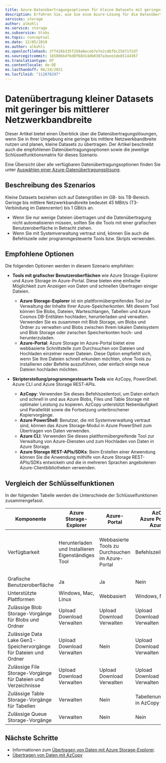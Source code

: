 ```yaml
---
title: Azure-Datenübertragungsoptionen für kleine Datasets mit geringer bis mittlerer Netzwerkbandbreite | Microsoft-Dokumentation
description: Erfahren Sie, wie Sie eine Azure-Lösung für die Datenübertragung auswählen, wenn Sie eine geringe bis mittlere Netzwerkbandbreite in Ihrer Umgebung nutzen und planen, kleine Datasets zu übertragen.
services: storage
author: alkohli
ms.service: storage
ms.subservice: blobs
ms.topic: conceptual
ms.date: 12/05/2018
ms.author: alkohli
ms.openlocfilehash: 2ff426b335f250a0eceb7efe2cdbf6c25671f2d7
ms.sourcegitcommit: 16580bb4fbd8f68d14db0387a3eee1de85144367
ms.translationtype: HT
ms.contentlocale: de-DE
ms.lasthandoff: 06/24/2021
ms.locfileid: "112676297"
---
```

# <a name="data-transfer-for-small-datasets-with-low-to-moderate-network-bandwidth"></a>Datenübertragung kleiner Datasets mit geringer bis mittlerer Netzwerkbandbreite
 
Dieser Artikel bietet einen Überblick über die Datenübertragungslösungen, wenn Sie in Ihrer Umgebung eine geringe bis mittlere Netzwerkbandbreite nutzen und planen, kleine Datasets zu übertragen. Der Artikel beschreibt auch die empfohlenen Datenübertragungsoptionen sowie die jeweilige Schlüsselfunktionsmatrix für dieses Szenario.

Eine Übersicht über alle verfügbaren Datenübertragungsoptionen finden Sie unter [Auswählen einer Azure-Datenübertragungslösung](storage-choose-data-transfer-solution.md).

## <a name="scenario-description"></a>Beschreibung des Szenarios

Kleine Datasets beziehen sich auf Datengrößen im GB- bis TB-Bereich. Geringe bis mittlere Netzwerkbandbreite bedeutet 45 MBit/s (T3-Verbindung im Datencenter) bis 1 GBit/s an.

- Wenn Sie nur wenige Dateien übertragen und die Datenübertragung nicht automatisieren müssen, sollten Sie die Tools mit einer grafischen Benutzeroberfläche in Betracht ziehen.
- Wenn Sie mit Systemverwaltung vertraut sind, können Sie auch die Befehlszeile oder programmgesteuerte Tools bzw. Skripts verwenden.

## <a name="recommended-options"></a>Empfohlene Optionen

Die folgenden Optionen werden in diesem Szenario empfohlen:

- **Tools mit grafischer Benutzeroberflächen** wie Azure Storage-Explorer und Azure Storage im Azure-Portal. Diese bieten eine einfache Möglichkeit zum Anzeigen von Daten und schnellen Übertragen einiger Dateien.

    - **Azure Storage-Explorer** ist ein plattformübergreifendes Tool zur Verwaltung der Inhalte Ihrer Azure-Speicherkonten. Mit diesem Tool können Sie Blobs, Dateien, Warteschlangen, Tabellen und Azure Cosmos DB-Entitäten hochladen, herunterladen und verwalten. Verwenden Sie es zusammen mit Blob Storage, um Blobs und Ordner zu verwalten und Blobs zwischen Ihrem lokalen Dateisystem und Blob Storage oder zwischen Speicherkonten hoch- und herunterzuladen.
    - **Azure-Portal**: Azure Storage im Azure-Portal bietet eine webbasierte Schnittstelle zum Durchsuchen von Dateien und Hochladen einzelner neuer Dateien. Diese Option empfiehlt sich, wenn Sie Ihre Dateien schnell erkunden möchten, ohne Tools zu installieren oder Befehle auszuführen, oder einfach einige neue Dateien hochladen möchten.

- **Skripterstellung/programmgesteuerte Tools** wie AzCopy, PowerShell. Azure CLI und Azure Storage REST-APIs.

    - **AzCopy**: Verwenden Sie dieses Befehlszeilentool, um Daten einfach und schnell in und aus Azure Blobs, Files und Table Storage mit optimaler Leistung zu kopieren. AzCopy unterstützt Nebenläufigkeit und Parallelität sowie die Fortsetzung unterbrochener Kopiervorgänge.
    - **Azure PowerShell**: Benutzer, die mit Systemverwaltung vertraut sind, können das Azure Storage-Modul in Azure PowerShell zum Übertragen von Daten verwenden.
    - **Azure CLI**: Verwenden Sie dieses plattformübergreifende Tool zur Verwaltung von Azure-Diensten und zum Hochladen von Daten in Azure Storage.
    - **Azure Storage REST-APIs/SDKs**: Beim Erstellen einer Anwendung können Sie die Anwendung mithilfe von Azure Storage REST-APIs/SDKs entwickeln und die in mehreren Sprachen angebotenen Azure-Clientbibliotheken verwenden.


## <a name="comparison-of-key-capabilities"></a>Vergleich der Schlüsselfunktionen

In der folgenden Tabelle werden die Unterschiede der Schlüsselfunktionen zusammengefasst.

| Komponente | Azure Storage-Explorer | Azure-Portal | AzCopy<br>Azure PowerShell<br>Azure CLI | Azure Storage REST-APIs oder SDKs |
|---------|------------------------|--------------|-----------------------------------------|---------------------------------|
| Verfügbarkeit | Herunterladen und Installieren <br>Eigenständiges Tool | Webbasierte Tools zu Durchsuchen im Azure-Portal | Befehlszeilentool |Programmierbare Schnittstellen in .NET, Java, Python, JavaScript, C++, Go, Ruby und PHP |
| Grafische Benutzeroberfläche | Ja | Ja | Nein | Nein |
| Unterstützte Plattformen | Windows, Mac, Linux | Webbasiert |Windows, Mac, Linux |Alle Plattformen |
| Zulässige Blob Storage-Vorgänge<br>für Blobs und Ordner | Upload<br>Download<br>Verwalten | Upload<br>Download<br>Verwalten |Upload<br>Download<br>Verwalten | Ja, anpassbar |
| Zulässige Data Lake Gen1-Speichervorgänge<br>für Dateien und Ordner | Upload<br>Download<br>Verwalten | Nein |Upload<br>Download<br>Verwalten                   | Nein |
| Zulässige File Storage-Vorgänge<br>für Dateien und Verzeichnisse | Upload<br>Download<br>Verwalten | Upload<br>Download<br>Verwalten   |Upload<br>Download<br>Verwalten | Ja, anpassbar |
| Zulässige Table Storage-Vorgänge<br>für Tabellen |Verwalten | Nein |Tabellenunterstützung in AzCopy v7 |Ja, anpassbar|
| Zulässige Queue Storage-Vorgänge | Verwalten | Nein  |Nein | Ja, anpassbar|


## <a name="next-steps"></a>Nächste Schritte

- Informationen zum [Übertragen von Daten mit Azure Storage-Explorer](/azure/architecture/data-science-process/move-data-to-azure-blob-using-azure-storage-explorer).
- [Übertragen von Daten mit AzCopy](./storage-use-azcopy-v10.md)